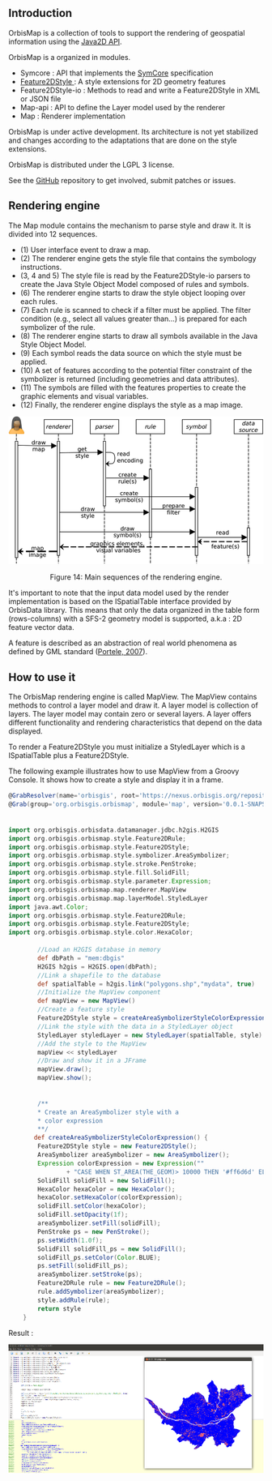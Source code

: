 ## Introduction



OrbisMap is a collection of tools to support the rendering of geospatial information using the [Java2D API](https://docs.oracle.com/javase/8/docs/technotes/guides/2d/spec/j2d-intro.html).

OrbisMap is a organized in modules.



- Symcore : API that implements the [SymCore](symcore.md) specification
- [Feature2DStyle ](./conceptual_model/feature2dstyle.md): A style extensions for 2D geometry features
- Feature2DStyle-io :  Methods to read and write a Feature2DStyle in XML or JSON file
- Map-api : API to define the Layer model used by the renderer
- Map : Renderer implementation



OrbisMap is under active development. Its architecture is not yet stabilized and changes according to the adaptations that are done on the style extensions.

OrbisMap is distributed under the LGPL 3 license.

See the [GitHub](https://github.com/orbisgis/orbismap)  repository to get involved, submit patches or issues.




## Rendering engine



The Map module contains the mechanism to parse style and draw it. It is divided into 12 sequences.

- (1) User interface event to draw a map.
- (2) The renderer engine gets the style file that contains the symbology instructions.
- (3, 4 and 5) The style file is read by the Feature2DStyle-io parsers to create the Java Style Object Model composed of rules and symbols.
- (6) The renderer engine starts to draw the style object looping over each rules.
- (7) Each rule is scanned to check if a filter must be applied. The filter  condition (e.g., select all values greater than…) is prepared for each  symbolizer of the rule. 
- (8) The renderer engine starts to draw all symbols available in the Java Style Object Model.
- (9) Each symbol reads the data source on which the style must be applied.
- (10) A set of features according to the potential filter constraint of the  symbolizer is returned (including geometries and data attributes).
- (11) The symbols are filled with the features properties to create the graphic elements and visual variables.
- (12) Finally, the renderer engine displays the style as a map image.


![Rendering engine](./images/se_rendering_engine.png)

<center>Figure 14: Main sequences of the rendering engine.</center>



It's important to note that the input data model used by the render implementation is based on the ISpatialTable interface provided by OrbisData library. This means that only the data organized in the table form (rows-columns) with a SFS-2 geometry model is supported, a.k.a : 2D feature vector data.  

A feature is described as an abstraction of real world  phenomena as defined by GML standard ([Portele, 2007](http://www.opengeospatial.org/standards/gml)).




## How to use it

The OrbisMap rendering engine is called MapView. The MapView contains methods to control a layer model and draw it.  A layer model is collection of layers. The layer model may contain zero or several layers.  A layer offers different functionality and rendering characteristics that depend on the data displayed. 

To render a Feature2DStyle you must initialize a StyledLayer which is a ISpatialTable plus a  Feature2DStyle.

The following example illustrates how to use MapView from a Groovy Console. It shows how to create a style and display it in a frame.



```groovy
@GrabResolver(name='orbisgis', root='https://nexus.orbisgis.org/repository/orbisgis/')
@Grab(group='org.orbisgis.orbismap', module='map', version='0.0.1-SNAPSHOT')


import org.orbisgis.orbisdata.datamanager.jdbc.h2gis.H2GIS
import org.orbisgis.orbismap.style.Feature2DRule;
import org.orbisgis.orbismap.style.Feature2DStyle;
import org.orbisgis.orbismap.style.symbolizer.AreaSymbolizer;
import org.orbisgis.orbismap.style.stroke.PenStroke;
import org.orbisgis.orbismap.style.fill.SolidFill;
import org.orbisgis.orbismap.style.parameter.Expression;
import org.orbisgis.orbismap.map.renderer.MapView
import org.orbisgis.orbismap.map.layerModel.StyledLayer
import java.awt.Color;
import org.orbisgis.orbismap.style.Feature2DRule;
import org.orbisgis.orbismap.style.Feature2DStyle;
import org.orbisgis.orbismap.style.color.HexaColor;

        //Load an H2GIS database in memory 
        def dbPath = "mem:dbgis"
        H2GIS h2gis = H2GIS.open(dbPath);
		//Link a shapefile to the database
        def spatialTable = h2gis.link("polygons.shp","mydata", true)
        //Initialize the MapView component
        def mapView = new MapView()
        //Create a feature style
        Feature2DStyle style = createAreaSymbolizerStyleColorExpression();
        //Link the style with the data in a StyledLayer object
        StyledLayer styledLayer = new StyledLayer(spatialTable, style)
        //Add the style to the MapView
        mapView << styledLayer
        //Draw and show it in a JFrame
        mapView.draw();
        mapView.show();
        
                
        /**
        * Create an AreaSymbolizer style with a
        * color expression
        **/
       def createAreaSymbolizerStyleColorExpression() {
        Feature2DStyle style = new Feature2DStyle();
        AreaSymbolizer areaSymbolizer = new AreaSymbolizer();
        Expression colorExpression = new Expression(""
                + "CASE WHEN ST_AREA(THE_GEOM)> 10000 THEN '#ff6d6d' ELSE '#6d86ff' END");
        SolidFill solidFill = new SolidFill();
        HexaColor hexaColor = new HexaColor();
        hexaColor.setHexaColor(colorExpression);
        solidFill.setColor(hexaColor);
        solidFill.setOpacity(1f);
        areaSymbolizer.setFill(solidFill);
        PenStroke ps = new PenStroke();
        ps.setWidth(1.0f);
        SolidFill solidFill_ps = new SolidFill();
        solidFill_ps.setColor(Color.BLUE);                
        ps.setFill(solidFill_ps);
        areaSymbolizer.setStroke(ps);
        Feature2DRule rule = new Feature2DRule();
        rule.addSymbolizer(areaSymbolizer);
        style.addRule(rule);
        return style
    }
```

Result : 

![MapView Groovy](./images/mapview_example.png)
